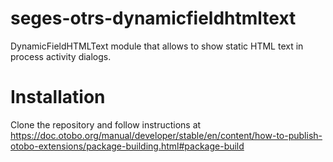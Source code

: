 # seges-otrs-dynamicfieldhtmltext
DynamicFieldHTMLText module that allows to show static HTML text in process activity dialogs.

# Installation

Clone the repository and follow instructions at https://doc.otobo.org/manual/developer/stable/en/content/how-to-publish-otobo-extensions/package-building.html#package-build


